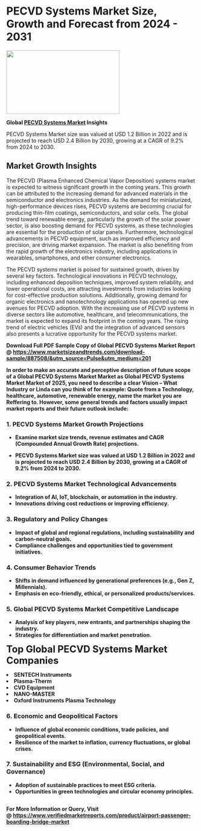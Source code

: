 <H1>PECVD Systems Market Size, Growth and Forecast from 2024 - 2031</H1><img class="aligncenter size-medium wp-image-584254" src="https://thirdeyenews.in/wp-content/uploads/2024/09/Global-Market-Research-300x168.jpeg" alt="" width="300" height="168" /><p><strong>Global&nbsp;<a href="https://www.marketsizeandtrends.com/download-sample/887508/&amp;utm_source=Pulse&amp;utm_medium=201">PECVD Systems Market</a> Insights</strong></p><p>PECVD Systems Market size was valued at USD 1.2 Billion in 2022 and is projected to reach USD 2.4 Billion by 2030, growing at a CAGR of 9.2% from 2024 to 2030.</p><p><h2>Market Growth Insights</h2> <p>The PECVD (Plasma Enhanced Chemical Vapor Deposition) systems market is expected to witness significant growth in the coming years. This growth can be attributed to the increasing demand for advanced materials in the semiconductor and electronics industries. As the demand for miniaturized, high-performance devices rises, PECVD systems are becoming crucial for producing thin-film coatings, semiconductors, and solar cells. The global trend toward renewable energy, particularly the growth of the solar power sector, is also boosting demand for PECVD systems, as these technologies are essential for the production of solar panels. Furthermore, technological advancements in PECVD equipment, such as improved efficiency and precision, are driving market expansion. The market is also benefiting from the rapid growth of the electronics industry, including applications in wearables, smartphones, and other consumer electronics.</p> <p><strong></strong></p> <p>The PECVD systems market is poised for sustained growth, driven by several key factors. Technological innovations in PECVD technology, including enhanced deposition techniques, improved system reliability, and lower operational costs, are attracting investments from industries looking for cost-effective production solutions. Additionally, growing demand for organic electronics and nanotechnology applications has opened up new avenues for PECVD adoption. With the increasing use of PECVD systems in diverse sectors like automotive, healthcare, and telecommunications, the market is expected to expand its footprint in the coming years. The rising trend of electric vehicles (EVs) and the integration of advanced sensors also presents a lucrative opportunity for the PECVD systems market. <p><strong></p><p><span class=""><strong>Download Full PDF Sample Copy of Global PECVD Systems Market Report</strong> @ <a href="https://www.marketsizeandtrends.com/download-sample/887508/&amp;utm_source=Pulse&amp;utm_medium=201" target="_blank">https://www.marketsizeandtrends.com/download-sample/887508/&amp;utm_source=Pulse&amp;utm_medium=201</a></span></p><p>In order to make an accurate and perceptive description of future scope of a Global&nbsp;PECVD Systems Market Market as Global&nbsp;PECVD Systems Market Market of 2025, you need to describe a clear Vision &ndash; What Industry or Linda can you think of for example: Quote from a Technology, healthcare, automotive, renewable energy, name the market you are Reffering to. However, some general trends and factors usually impact market reports and their future outlook include:</p><h3>1.&nbsp;<strong>PECVD Systems Market Growth Projections</strong></h3><ul><li>Examine market size trends, revenue estimates and CAGR (Compounded Annual Growth Rate) projections.</li><li><p>PECVD Systems Market size was valued at USD 1.2 Billion in 2022 and is projected to reach USD 2.4 Billion by 2030, growing at a CAGR of 9.2% from 2024 to 2030.</p></li></ul><h3>2.&nbsp;<strong>PECVD Systems Market Technological Advancements</strong></h3><ul><li>Integration of AI, IoT, blockchain, or automation in the industry.</li><li>Innovations driving cost reductions or improving efficiency.</li></ul><h3>3.&nbsp;<strong>Regulatory and Policy Changes</strong></h3><ul><li>Impact of global and regional regulations, including sustainability and carbon-neutral goals.</li><li>Compliance challenges and opportunities tied to government initiatives.</li></ul><h3>4.&nbsp;<strong>Consumer Behavior Trends</strong></h3><ul><li>Shifts in demand influenced by generational preferences (e.g., Gen Z, Millennials).</li><li>Emphasis on eco-friendly, ethical, or personalized products/services.</li></ul><h3>5.&nbsp;<strong>Global PECVD Systems Market Competitive Landscape</strong></h3><ul><li>Analysis of key players, new entrants, and partnerships shaping the industry.</li><li>Strategies for differentiation and market penetration.</li></ul><p data-pm-slice="1 1 []"><span style="color: inherit; font-family: inherit; font-size: 25px;">Top Global PECVD Systems Market Companies</span></p><div class="" data-test-id=""><p><li>SENTECH Instruments</li><li> Plasma-Therm</li><li> CVD Equipment</li><li> NANO-MASTER</li><li> Oxford Instruments Plasma Technology</li></p></div><h3>6.&nbsp;<strong>Economic and Geopolitical Factors</strong></h3><ul><li>Influence of global economic conditions, trade policies, and geopolitical events.</li><li>Resilience of the market to inflation, currency fluctuations, or global crises.</li></ul><h3>7.&nbsp;<strong>Sustainability and ESG (Environmental, Social, and Governance)</strong></h3><ul><li>Adoption of sustainable practices to meet ESG criteria.</li><li>Opportunities in green technologies and circular economy principles.</li></ul><h2><strong style="font-size: 14px;">For More Information or Query, Visit @&nbsp;</strong><a style="background-color: #ffffff; font-size: 14px;" href="https://www.marketsizeandtrends.com/report/pecvd-systems-market-/" target="_blank">https://www.verifiedmarketreports.com/product/airport-passenger-boarding-bridge-market</a></h2>

